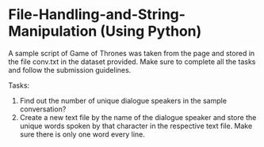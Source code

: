 # File-Handling-and-String-Manipulation (Using Python)

A sample script of Game of Thrones was taken from the page and stored in the file conv.txt
in the dataset provided. Make sure to complete all the tasks and follow the submission
guidelines.

Tasks:
1. Find out the number of unique dialogue speakers in the sample conversation?
2. Create a new text file by the name of the dialogue speaker and store the unique words
spoken by that character in the respective text file. Make sure there is only one word
every line.
